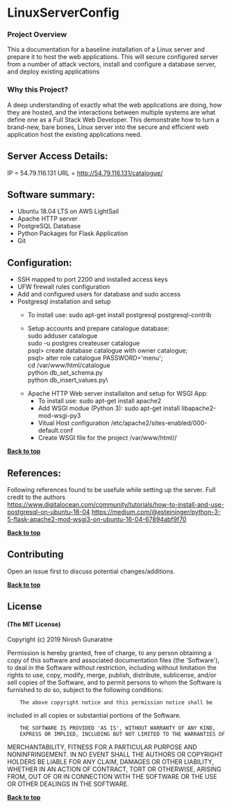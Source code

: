 # LinuxServerConfig
### Project Overview
This a documentation for a baseline installation of a Linux server and prepare it to host the web applications. This will secure configured server from a number of attack vectors, install and configure a database server, and deploy existing applications

### Why this Project?
A deep understanding of exactly what the web applications are doing, how they are hosted, and the interactions between multiple systems are what define one as a Full Stack Web Developer. This demonstrate how to turn a brand-new, bare bones, Linux server into the secure and efficient web application host the existing applications need.


## Server Access Details:
IP = 54.79.116.131
URL = http://54.79.116.131/catalogue/

## Software summary:
   - Ubuntu 18.04 LTS on AWS LightSail
   - Apache HTTP server 
   - PostgreSQL Database
   - Python Packages for Flask Application
   - Git

## Configuration:
  - SSH mapped to port 2200 and installed access keys
  - UFW firewall rules configuration
  - Add and configured users for database and sudo access
  - Postgresql installation and setup
      * To install use: 
         sudo apt-get install postgresql postgresql-contrib
         
      * Setup accounts and prepare catalogue database:\
         sudo adduser catalogue\
         sudo -u postgres createuser catalogue\
         psql> create database catalogue with owner catalogue;\
         psql> alter role catalogue PASSWORD='menu';\
         cd /var/www/html/catalogue\
         python db_set_schema.py\
         python db_insert_values.py\
    - Apache HTTP Web server installaiton and setup for WSGI App:
      * To install use: 
         sudo apt-get install apache2
      * Add WSGI modue (Python 3):
         sudo apt-get install libapache2-mod-wsgi-py3
      * Vitual Host configuration
         /etc/apache2/sites-enabled/000-default.conf
      * Create WSGI file for the project
        /var/www/html/<AppNmae>/
    
 **[Back to top](#LinuxServerConfig)**
  
## References:
 Following references found to be usefule while setting up the server. Full credit to the authors
 https://www.digitalocean.com/community/tutorials/how-to-install-and-use-postgresql-on-ubuntu-18-04
 https://medium.com/@esteininger/python-3-5-flask-apache2-mod-wsgi3-on-ubuntu-16-04-67894abf9f70

**[Back to top](#LinuxServerConfig)**

## Contributing
Open an issue first to discuss potential changes/additions.

**[Back to top](#LinuxServerConfig)**

## License

#### (The MIT License)

Copyright (c) 2019 Nirosh Gunaratne

Permission is hereby granted, free of charge, to any person obtaining
a copy of this software and associated documentation files (the
'Software'), to deal in the Software without restriction, including
without limitation the rights to use, copy, modify, merge, publish,
        distribute, sublicense, and/or sell copies of the Software, and to
permit persons to whom the Software is furnished to do so, subject to
the following conditions:

        The above copyright notice and this permission notice shall be
included in all copies or substantial portions of the Software.

        THE SOFTWARE IS PROVIDED 'AS IS', WITHOUT WARRANTY OF ANY KIND,
        EXPRESS OR IMPLIED, INCLUDING BUT NOT LIMITED TO THE WARRANTIES OF
MERCHANTABILITY, FITNESS FOR A PARTICULAR PURPOSE AND NONINFRINGEMENT.
        IN NO EVENT SHALL THE AUTHORS OR COPYRIGHT HOLDERS BE LIABLE FOR ANY
CLAIM, DAMAGES OR OTHER LIABILITY, WHETHER IN AN ACTION OF CONTRACT,
        TORT OR OTHERWISE, ARISING FROM, OUT OF OR IN CONNECTION WITH THE
SOFTWARE OR THE USE OR OTHER DEALINGS IN THE SOFTWARE.

**[Back to top](#LinuxServerConfig)**











      
